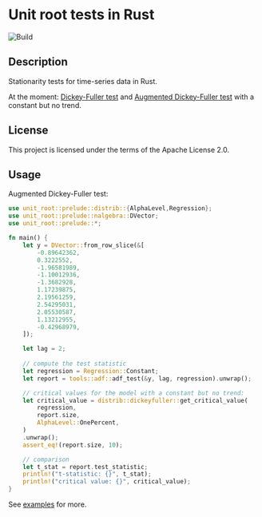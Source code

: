 # Unit root tests in Rust

![Build](https://github.com/ssoudan/unit-root/actions/workflows/rust.yml/badge.svg)

## Description

Stationarity tests for time-series data in Rust. 

At the moment:
[Dickey-Fuller test](https://en.wikipedia.org/wiki/Dickey–Fuller_test) and 
[Augmented Dickey-Fuller test](https://en.wikipedia.org/wiki/Augmented_Dickey–Fuller_test) with a 
constant but no trend.  

## License 

This project is licensed under the terms of the Apache License 2.0.

## Usage

Augmented Dickey-Fuller test:

```rust
use unit_root::prelude::distrib::{AlphaLevel,Regression};
use unit_root::prelude::nalgebra::DVector;
use unit_root::prelude::*;

fn main() {
    let y = DVector::from_row_slice(&[
        -0.89642362,
        0.3222552,
        -1.96581989,
        -1.10012936,
        -1.3682928,
        1.17239875,
        2.19561259,
        2.54295031,
        2.05530587,
        1.13212955,
        -0.42968979,
    ]);

    let lag = 2;
    
    // compute the test statistic
    let regression = Regression::Constant;
    let report = tools::adf::adf_test(&y, lag, regression).unwrap();

    // critical values for the model with a constant but no trend:
    let critical_value = distrib::dickeyfuller::get_critical_value(
        regression,
        report.size,
        AlphaLevel::OnePercent,
    )
    .unwrap();
    assert_eq!(report.size, 10);

    // comparison
    let t_stat = report.test_statistic;
    println!("t-statistic: {}", t_stat);
    println!("critical value: {}", critical_value);
}
```

See [examples](examples/) for more.